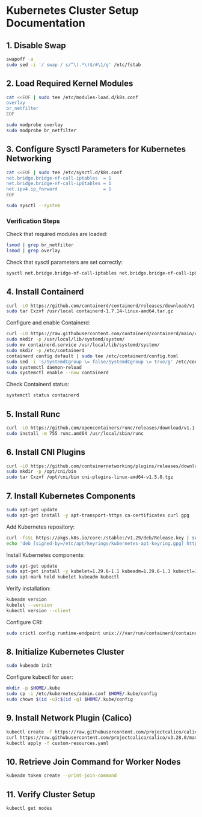 # Kubernetes Cluster Setup Documentation

## 1. Disable Swap
```bash
swapoff -a
sudo sed -i '/ swap / s/^\(.*\)$/#\1/g' /etc/fstab
```

## 2. Load Required Kernel Modules
```bash
cat <<EOF | sudo tee /etc/modules-load.d/k8s.conf
overlay
br_netfilter
EOF

sudo modprobe overlay
sudo modprobe br_netfilter
```

## 3. Configure Sysctl Parameters for Kubernetes Networking
```bash
cat <<EOF | sudo tee /etc/sysctl.d/k8s.conf
net.bridge.bridge-nf-call-iptables  = 1
net.bridge.bridge-nf-call-ip6tables = 1
net.ipv4.ip_forward                 = 1
EOF

sudo sysctl --system
```

### Verification Steps
Check that required modules are loaded:
```bash
lsmod | grep br_netfilter
lsmod | grep overlay
```
Check that sysctl parameters are set correctly:
```bash
sysctl net.bridge.bridge-nf-call-iptables net.bridge.bridge-nf-call-ip6tables net.ipv4.ip_forward
```

## 4. Install Containerd
```bash
curl -LO https://github.com/containerd/containerd/releases/download/v1.7.14/containerd-1.7.14-linux-amd64.tar.gz
sudo tar Cxzvf /usr/local containerd-1.7.14-linux-amd64.tar.gz
```

Configure and enable Containerd:
```bash
curl -LO https://raw.githubusercontent.com/containerd/containerd/main/containerd.service
sudo mkdir -p /usr/local/lib/systemd/system/
sudo mv containerd.service /usr/local/lib/systemd/system/
sudo mkdir -p /etc/containerd
containerd config default | sudo tee /etc/containerd/config.toml
sudo sed -i 's/SystemdCgroup \= false/SystemdCgroup \= true/g' /etc/containerd/config.toml
sudo systemctl daemon-reload
sudo systemctl enable --now containerd
```

Check Containerd status:
```bash
systemctl status containerd
```

## 5. Install Runc
```bash
curl -LO https://github.com/opencontainers/runc/releases/download/v1.1.12/runc.amd64
sudo install -m 755 runc.amd64 /usr/local/sbin/runc
```

## 6. Install CNI Plugins
```bash
curl -LO https://github.com/containernetworking/plugins/releases/download/v1.5.0/cni-plugins-linux-amd64-v1.5.0.tgz
sudo mkdir -p /opt/cni/bin
sudo tar Cxzvf /opt/cni/bin cni-plugins-linux-amd64-v1.5.0.tgz
```

## 7. Install Kubernetes Components
```bash
sudo apt-get update
sudo apt-get install -y apt-transport-https ca-certificates curl gpg
```

Add Kubernetes repository:
```bash
curl -fsSL https://pkgs.k8s.io/core:/stable:/v1.29/deb/Release.key | sudo gpg --dearmor -o /etc/apt/keyrings/kubernetes-apt-keyring.gpg
echo 'deb [signed-by=/etc/apt/keyrings/kubernetes-apt-keyring.gpg] https://pkgs.k8s.io/core:/stable:/v1.29/deb/ /' | sudo tee /etc/apt/sources.list.d/kubernetes.list
```

Install Kubernetes components:
```bash
sudo apt-get update
sudo apt-get install -y kubelet=1.29.6-1.1 kubeadm=1.29.6-1.1 kubectl=1.29.6-1.1 --allow-downgrades --allow-change-held-packages
sudo apt-mark hold kubelet kubeadm kubectl
```

Verify installation:
```bash
kubeadm version
kubelet --version
kubectl version --client
```

Configure CRI:
```bash
sudo crictl config runtime-endpoint unix:///var/run/containerd/containerd.sock
```

## 8. Initialize Kubernetes Cluster
```bash
sudo kubeadm init
```

Configure kubectl for user:
```bash
mkdir -p $HOME/.kube
sudo cp -i /etc/kubernetes/admin.conf $HOME/.kube/config
sudo chown $(id -u):$(id -g) $HOME/.kube/config
```

## 9. Install Network Plugin (Calico)
```bash
kubectl create -f https://raw.githubusercontent.com/projectcalico/calico/v3.28.0/manifests/tigera-operator.yaml
curl https://raw.githubusercontent.com/projectcalico/calico/v3.28.0/manifests/custom-resources.yaml -O
kubectl apply -f custom-resources.yaml
```

## 10. Retrieve Join Command for Worker Nodes
```bash
kubeadm token create --print-join-command
```

## 11. Verify Cluster Setup
```bash
kubectl get nodes
```

